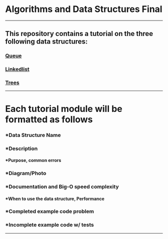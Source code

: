 # Algorithms and Data Structures Final
---
## This repository contains a tutorial on the three following data structures:

### [Queue](https://www.example.com)
### [Linkedlist](https://www.example.com)
### [Trees](https://www.example.com)
---

# Each tutorial module will be formatted as follows

### *Data Structure Name
### *Description
####    *Purpose, common errors
### *Diagram/Photo
### *Documentation and Big-O speed complexity
####    *When to use the data structure, Performance
### *Completed example code problem
### *Incomplete example code w/ tests

---
